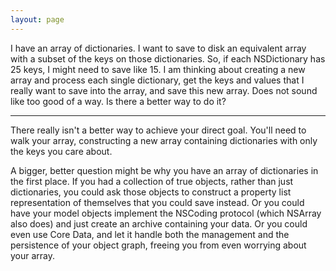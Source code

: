 ```yaml
---
layout: page
---
```


I have an array of dictionaries. I want to save to disk an equivalent array with a subset of the keys on those dictionaries. So, if each NSDictionary has 25 keys, I might need to save like 15. I am thinking about creating a new array and process each single dictionary, get the keys and values that I really want to save into the array, and save this new array. Does not sound like too good of a way. Is there a better way to do it?

----

There really isn't a better way to achieve your direct goal.  You'll need to walk your array, constructing a new array containing dictionaries with only the keys you care about.

A bigger, better question might be why you have an array of dictionaries in the first place.  If you had a collection of true objects, rather than just dictionaries, you could ask those objects to construct a property list representation of themselves that you could save instead.  Or you could have your model objects implement the NSCoding protocol (which NSArray also does) and just create an archive containing your data.  Or you could even use Core Data, and let it handle both the management and the persistence of your object graph, freeing you from even worrying about your array.
